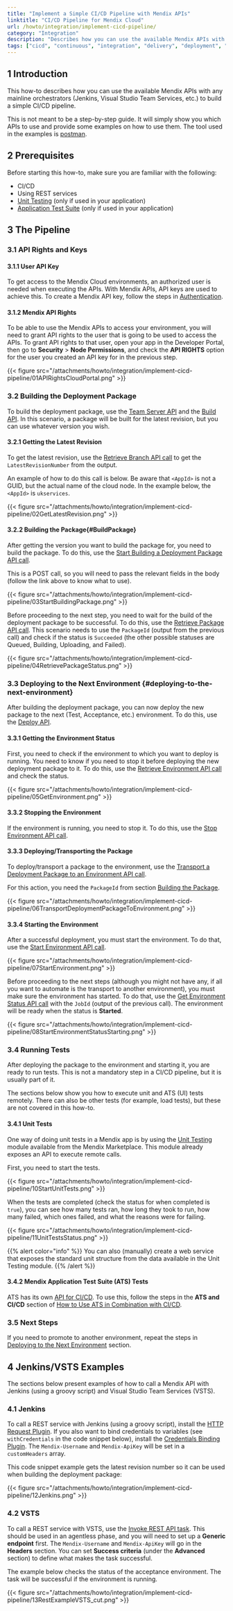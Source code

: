 ```yaml
---
title: "Implement a Simple CI/CD Pipeline with Mendix APIs"
linktitle: "CI/CD Pipeline for Mendix Cloud"
url: /howto/integration/implement-cicd-pipeline/
category: "Integration"
description: "Describes how you can use the available Mendix APIs with any mainline orchestrators to build a simple CI/CD pipeline."
tags: ["cicd", "continuous", "integration", "delivery", "deployment", "automation", "testing"]
---
```


## 1 Introduction

This how-to describes how you can use the available Mendix APIs with any mainline orchestrators (Jenkins, Visual Studio Team Services, etc.) to build a simple CI/CD pipeline.

This is not meant to be a step-by-step guide. It will simply show you which APIs to use and provide some examples on how to use them. The tool used in the examples is [postman](https://www.getpostman.com/).

## 2 Prerequisites

Before starting this how-to, make sure you are familiar with the following:

* CI/CD
* Using REST services
* [Unit Testing](/appstore/modules/unit-testing/) (only if used in your application)
* [Application Test Suite](/appstore/supported-add-ons/ats/) (only if used in your application)

## 3 The Pipeline

### 3.1 API Rights and Keys

#### 3.1.1 User API Key

To get access to the Mendix Cloud environments, an authorized user is needed when executing the APIs. With Mendix APIs, API keys are used to achieve this. To create a Mendix API key, follow the steps in [Authentication](/apidocs-mxsdk/apidocs/authentication/).

#### 3.1.2 Mendix API Rights

To be able to use the Mendix APIs to access your environment, you will need to grant API rights to the user that is going to be used to access the APIs. To grant API rights to that user, open your app in the Developer Portal, then go to **Security** > **Node Permissions**, and check the **API RIGHTS** option for the user you created an API key for in the previous step.

{{< figure src="/attachments/howto/integration/implement-cicd-pipeline/01APIRightsCloudPortal.png" >}}

### 3.2 Building the Deployment Package

To build the deployment package, use the [Team Server API](/apidocs-mxsdk/apidocs/team-server-api/) and the [Build API](/apidocs-mxsdk/apidocs/build-api/). In this scenario, a package will be built for the latest revision, but you can use whatever version you wish.

#### 3.2.1 Getting the Latest Revision

To get the latest revision, use the [Retrieve Branch API call](/apidocs-mxsdk/apidocs/team-server-api/#retrieve-branch) to get the `LatestRevisionNumber` from the output.

An example of how to do this call is below. Be aware that `<AppId>` is not a GUID, but the actual name of the cloud node. In the example below, the `<AppId>` is `ukservices`.

{{< figure src="/attachments/howto/integration/implement-cicd-pipeline/02GetLatestRevision.png" >}}

#### 3.2.2 Building the Package{#BuildPackage}

After getting the version you want to build the package for, you need to build the package. To do this, use the [Start Building a Deployment Package API call](/apidocs-mxsdk/apidocs/build-api/#start-building-deployment-package).

This is a POST call, so you will need to pass the relevant fields in the body (follow the link above to know what to use).

{{< figure src="/attachments/howto/integration/implement-cicd-pipeline/03StartBuildingPackage.png" >}}

Before proceeding to the next step, you need to wait for the build of the deployment package to be successful. To do this, use the [Retrieve Package API call](/apidocs-mxsdk/apidocs/build-api/#retrieve-package). This scenario needs to use the `PackageId` (output from the previous call) and check if the status is `Succeeded` (the other possible statuses are Queued, Building, Uploading, and Failed).

{{< figure src="/attachments/howto/integration/implement-cicd-pipeline/04RetrievePackageStatus.png" >}}

### 3.3 Deploying to the Next Environment {#deploying-to-the-next-environment}

After building the deployment package, you can now deploy the new package to the next (Test, Acceptance, etc.) environment. To do this, use the [Deploy API](/apidocs-mxsdk/apidocs/deploy-api/).

#### 3.3.1 Getting the Environment Status

First, you need to check if the environment to which you want to deploy is running. You need to know if you need to stop it before deploying the new deployment package to it. To do this, use the [Retrieve Environment API call](/apidocs-mxsdk/apidocs/deploy-api/#retrieve-environment) and check the status.

{{< figure src="/attachments/howto/integration/implement-cicd-pipeline/05GetEnvironment.png" >}}

#### 3.3.2 Stopping the Environment

If the environment is running, you need to stop it. To do this, use the [Stop Environment API call](/apidocs-mxsdk/apidocs/deploy-api/#stop-environment).

#### 3.3.3 Deploying/Transporting the Package

To deploy/transport a package to the environment, use the [Transport a Deployment Package to an Environment API call](/apidocs-mxsdk/apidocs/deploy-api/#transport-deployment-package).

For this action, you need the `PackageId` from section [Building the Package](#BuildPackage).

{{< figure src="/attachments/howto/integration/implement-cicd-pipeline/06TransportDeploymentPackageToEnvironment.png" >}}

#### 3.3.4 Starting the Environment

After a successful deployment, you must start the environment. To do that, use the [Start Environment API call](/apidocs-mxsdk/apidocs/deploy-api/#start-environment).

{{< figure src="/attachments/howto/integration/implement-cicd-pipeline/07StartEnvironment.png" >}}

Before proceeding to the next steps (although you might not have any, if all you want to automate is the transport to another environment), you must make sure the environment has started. To do that, use the [Get Environment Status API call](/apidocs-mxsdk/apidocs/deploy-api/#get-start-environment-status) with the `JobId` (output of the previous call). The environment will be ready when the status is **Started**.

{{< figure src="/attachments/howto/integration/implement-cicd-pipeline/08StartEnvironmentStatusStarting.png" >}}

### 3.4 Running Tests

After deploying the package to the environment and starting it, you are ready to run tests. This is not a mandatory step in a CI/CD pipeline, but it is usually part of it.

The sections below show you how to execute unit and ATS (UI) tests remotely. There can also be other tests (for example, load tests), but these are not covered in this how-to.

#### 3.4.1 Unit Tests

One way of doing unit tests in a Mendix app is by using the [Unit Testing](/appstore/modules/unit-testing/) module available from the Mendix Marketplace. This module already exposes an API to execute remote calls.

First, you need to start the tests.

{{< figure src="/attachments/howto/integration/implement-cicd-pipeline/10StartUnitTests.png" >}}

When the tests are completed (check the status for when completed is `true`), you can see how many tests ran, how long they took to run, how many failed, which ones failed, and what the reasons were for failing.

{{< figure src="/attachments/howto/integration/implement-cicd-pipeline/11UnitTestsStatus.png" >}}

{{% alert color="info" %}}
You can also (manually) create a web service that exposes the standard unit structure from the data available in the Unit Testing module.
{{% /alert %}}

#### 3.4.2 Mendix Application Test Suite (ATS) Tests

ATS has its own [API for CI/CD](/appstore/supported-add-ons/ats/rg-two-cicd-api/#api). To use this, follow the steps in the **ATS and CI/CD** section of [How to Use ATS in Combination with CI/CD](/appstore/supported-add-ons/ats/ht-two-ats-and-ci-cd/#ats-and-ci-cd).

### 3.5 Next Steps

If you need to promote to another environment, repeat the steps in [Deploying to the Next Environment](#deploying-to-the-next-environment) section.

## 4 Jenkins/VSTS Examples

The sections below present examples of how to call a Mendix API with Jenkins (using a groovy script) and Visual Studio Team Services (VSTS).

### 4.1 Jenkins

To call a REST service with Jenkins (using a groovy script), install the [HTTP Request Plugin](https://wiki.jenkins.io/display/JENKINS/HTTP+Request+Plugin). If you also want to bind credentials to variables (see `withCredentials` in the code snippet below), install the [Credentials Binding Plugin](https://jenkins.io/doc/pipeline/steps/credentials-binding/). The `Mendix-Username` and `Mendix-ApiKey` will be set in a `customHeaders` array.

This code snippet example gets the latest revision number so it can be used when building the deployment package:

{{< figure src="/attachments/howto/integration/implement-cicd-pipeline/12Jenkins.png" >}}

### 4.2 VSTS

To call a REST service with VSTS, use the [Invoke REST API task](https://docs.microsoft.com/en-us/vsts/build-release/tasks/utility/http-rest-api). This should be used in an agentless phase, and you will need to set up a **Generic endpoint** first. The `Mendix-Username` and `Mendix-ApiKey` will go in the **Headers** section. You can set **Success criteria** (under the **Advanced** section) to define what makes the task successful.

The example below checks the status of the acceptance environment. The task will be successful if the environment is running.

{{< figure src="/attachments/howto/integration/implement-cicd-pipeline/13RestExampleVSTS_cut.png" >}}
